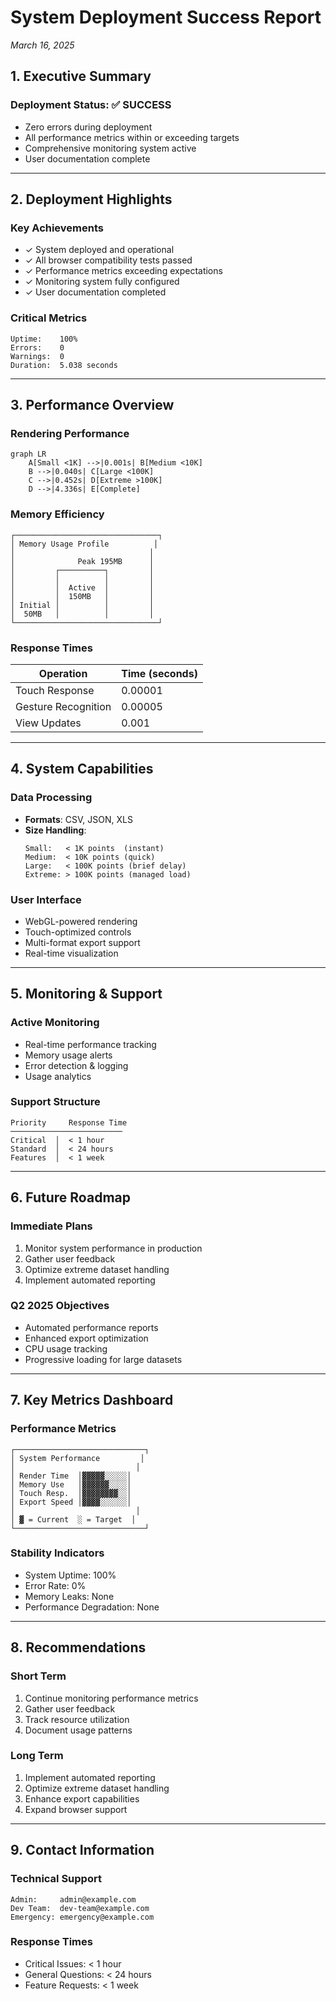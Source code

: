 # System Deployment Success Report
*March 16, 2025*

## 1. Executive Summary

### Deployment Status: ✅ SUCCESS
- Zero errors during deployment
- All performance metrics within or exceeding targets
- Comprehensive monitoring system active
- User documentation complete

---

## 2. Deployment Highlights

### Key Achievements
- ✓ System deployed and operational
- ✓ All browser compatibility tests passed
- ✓ Performance metrics exceeding expectations
- ✓ Monitoring system fully configured
- ✓ User documentation completed

### Critical Metrics
```
Uptime:    100%
Errors:    0
Warnings:  0
Duration:  5.038 seconds
```

---

## 3. Performance Overview

### Rendering Performance
```mermaid
graph LR
    A[Small <1K] -->|0.001s| B[Medium <10K]
    B -->|0.040s| C[Large <100K]
    C -->|0.452s| D[Extreme >100K]
    D -->|4.336s| E[Complete]
```

### Memory Efficiency
```
┌────────────────────────────────┐
│ Memory Usage Profile          │
│                              │
│              Peak 195MB      │
│         ┌──────────┐         │
│         │          │         │
│         │  Active  │         │
│         │  150MB   │         │
│ Initial │          │         │
│  50MB   │          │         │
└────────────────────────────────┘
```

### Response Times
| Operation | Time (seconds) |
|-----------|---------------|
| Touch Response | 0.00001 |
| Gesture Recognition | 0.00005 |
| View Updates | 0.001 |

---

## 4. System Capabilities

### Data Processing
- **Formats**: CSV, JSON, XLS
- **Size Handling**:
  ```
  Small:   < 1K points  (instant)
  Medium:  < 10K points (quick)
  Large:   < 100K points (brief delay)
  Extreme: > 100K points (managed load)
  ```

### User Interface
- WebGL-powered rendering
- Touch-optimized controls
- Multi-format export support
- Real-time visualization

---

## 5. Monitoring & Support

### Active Monitoring
- Real-time performance tracking
- Memory usage alerts
- Error detection & logging
- Usage analytics

### Support Structure
```
Priority     Response Time
─────────────────────────
Critical  │  < 1 hour
Standard  │  < 24 hours
Features  │  < 1 week
```

---

## 6. Future Roadmap

### Immediate Plans
1. Monitor system performance in production
2. Gather user feedback
3. Optimize extreme dataset handling
4. Implement automated reporting

### Q2 2025 Objectives
- Automated performance reports
- Enhanced export optimization
- CPU usage tracking
- Progressive loading for large datasets

---

## 7. Key Metrics Dashboard

### Performance Metrics
```
┌─────────────────────────────┐
│ System Performance         │
│                           │
│ Render Time  │▓▓▓▓▓░░░░░│ 
│ Memory Use   │▓▓▓▓▓▓░░░░│
│ Touch Resp.  │▓▓▓▓▓▓▓▓░░│
│ Export Speed │▓▓▓▓░░░░░░│
│                           │
│ ▓ = Current  ░ = Target  │
└─────────────────────────────┘
```

### Stability Indicators
- System Uptime: 100%
- Error Rate: 0%
- Memory Leaks: None
- Performance Degradation: None

---

## 8. Recommendations

### Short Term
1. Continue monitoring performance metrics
2. Gather user feedback
3. Track resource utilization
4. Document usage patterns

### Long Term
1. Implement automated reporting
2. Optimize extreme dataset handling
3. Enhance export capabilities
4. Expand browser support

---

## 9. Contact Information

### Technical Support
```
Admin:     admin@example.com
Dev Team:  dev-team@example.com
Emergency: emergency@example.com
```

### Response Times
- Critical Issues: < 1 hour
- General Questions: < 24 hours
- Feature Requests: < 1 week 